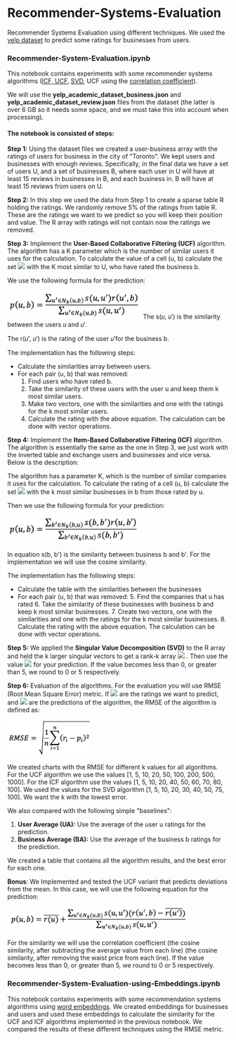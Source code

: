 # Recommender-Systems-Evaluation
Recommender Systems Evaluation using different techniques.
We used the [yelp dataset](https://www.yelp.com/dataset) to predict some ratings for businesses from users.


### Recommender-System-Evaluation.ipynb
This notebook contains experiments with some recommender systems algorithms ([ICF, UCF](https://en.wikipedia.org/wiki/Collaborative_filtering), [SVD](https://en.wikipedia.org/wiki/Singular_value_decomposition), UCF using the [correlation coefficient](https://en.wikipedia.org/wiki/Pearson_correlation_coefficient)).

We will use the **yelp_academic_dataset_business.json** and
**yelp_academic_dataset_review.json** files from the dataset (the latter is over 6 GB so it needs some space, and
we must take this into account when processing).

#### The notebook is consisted of steps:

**Step 1:** Using the dataset files we created a user-business array with the ratings of
users for business in the city of "Toronto". We kept users and businesses with enough reviews.
Specifically, in the final data we have a set of users U, and a set of businesses
B, where each user in U will have at least 15 reviews in businesses in B, and each business in.
B will have at least 15 reviews from users on U.

**Step 2:** In this step we used the data from Step 1 to create a sparse table
R holding the ratings. We randomly remove 5% of the ratings from table R. These are the ratings we want to
we predict so you will keep their position and value. The R array with ratings will not contain
now the ratings we removed.

**Step 3:** Implement the **User-Based Collaborative Filtering (UCF)** algorithm. The algorithm has a K parameter
which is the number of similar users it uses for the calculation. To calculate the value of a cell (u, b)
calculate the set <img src="https://render.githubusercontent.com/render/math?math=N_K(u, b)"> with the K most similar to U, who have rated the business b. 

We use the following formula for the prediction:

<img src="https://github.com/AlexandrosAlexiou/Recommender-Systems-Evaluation/blob/main/formulae/ucf.png" alt="UCF" width="305"/>
The s(𝑢, 𝑢′) is the similarity between the users 𝑢 and 𝑢′.

The r(𝑢', 𝑢′) is the rating of the user 𝑢′for the business b.

The implementation has the following steps:

- Calculate the similarities array between users.
- For each pair (u, b) that was removed:
    1. Find users who have rated b.
    2. Take the similarity of these users with the user u and keep them k most similar
       users.
    3. Make two vectors, one with the similarities and one with the ratings for the k most
       similar users.
    4. Calculate the rating with the above equation. The calculation can be done with
       vector operations.
       

**Step 4:** Implement the **Item-Based Collaborative Filtering (ICF)** algorithm. The algorithm is essentially the
same as the one in Step 3, we just work with the inverted table and exchange users and
businesses and vice versa. Below is the description:

The algorithm has a parameter K, which is the number of similar companies it uses for the calculation. To
calculate the rating of a cell (u, b) calculate the set <img src="https://render.githubusercontent.com/render/math?math=N_k(b,u)"> with the k most similar businesses in
b from those rated by u. 

Then we use the following formula for your prediction:

<img src="https://github.com/AlexandrosAlexiou/Recommender-Systems-Evaluation/blob/main/formulae/icf.png" alt="ICF" width="300"/>

In equation s(b, b') is the similarity between business b and b′. For the implementation we will use the cosine similarity.

The implementation has the following steps:

- Calculate the table with the similarities between the businesses
- For each pair (u, b) that was removed:
    5. Find the companies that u has rated
    6. Take the similarity of these businesses with business b and keep k most
       similar businesses.
    7. Create two vectors, one with the similarities and one with the ratings for the k most similar
       businesses.
    8. Calculate the rating with the above equation. The calculation can be done with
       vector operations.

**Step 5:** We applied the **Singular Value Decomposition (SVD)** to the R array and held the k larger
singular vectors to get a rank-k array <img src="https://render.githubusercontent.com/render/math?math=R_k(u, b)"> . Then use the value <img src="https://render.githubusercontent.com/render/math?math=p(u, b) = R_k(u, b)"> 
for your prediction. If the value becomes less than 0, or greater than 5, we round to 0 or 5 respectively.

**Step 6:** Evaluation of the algorithms. For the evaluation you will use RMSE (Root Mean
Square Error) metric. If <img src="https://render.githubusercontent.com/render/math?math=r_1, r_2, ..., r_n"> are the ratings we want to predict, and <img src="https://render.githubusercontent.com/render/math?math=p_1, p_2, ..., p_n"> are the
predictions of the algorithm, the RMSE of the algorithm is defined as:

<img src="https://github.com/AlexandrosAlexiou/Recommender-Systems-Evaluation/blob/main/formulae/rmse.png" alt="RMSE" width="190"/>

We created charts with the RMSE for different k values for all algorithms. For
the UCF algorithm we use the values [1, 5, 10, 20, 50, 100, 200, 500, 1000]. For the ICF algorithm
use the values [1, 5, 10, 20, 40, 50, 60, 70, 80, 100]. We used the values for the SVD algorithm
[1, 5, 10, 20, 30, 40, 50, 75, 100]. We want the k with the lowest error.

We also compared with the following simple "baselines":

1. **User Average (UA):** Use the average of the user u ratings for the prediction.
2. **Business Average (BA):** Use the average of the business b ratings for the prediction.

We created a table that contains all the algorithm results, and the best error for each one.

**Bonus**: We Implemented and tested the UCF variant that predicts deviations from the mean.
In this case, we will use the following equation for the prediction:

<img src="https://github.com/AlexandrosAlexiou/Recommender-Systems-Evaluation/blob/main/formulae/ucf_pcc.png" alt="UCF PCC" width="410"/>

For the similarity we will use the correlation coefficient (the cosine similarity, after subtracting the average value from each line) (the cosine similarity, after removing the waist
price from each line). If the value becomes less than 0, or greater than 5, we round to 0 or 5 respectively.


### Recommender-System-Evaluation-using-Embeddings.ipynb
This notebook contains experiments with some recommendation systems algorithms using [word embeddings](https://en.wikipedia.org/wiki/Word_embedding). 
We created embeddings for businesses and users and used these embeddings to calculate the similarity for the UCF and ICF algorithms implemented in the previous notebook. 
We compared the results of these different techniques using the RMSE metric.
